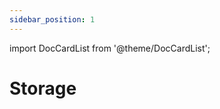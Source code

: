 ```yaml
---
sidebar_position: 1
---
```


import DocCardList from '@theme/DocCardList';

# Storage

<DocCardList />